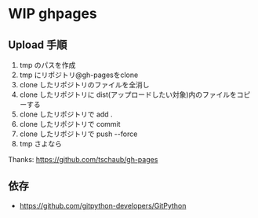 # WIP ghpages

## Upload 手順

1. tmp のパスを作成
1. tmp にリポジトリ@gh-pagesをclone
1. clone したリポジトリのファイルを全消し
1. clone したリポジトリに dist(アップロードしたい対象)内のファイルをコピーする
1. clone したリポジトリで add .
1. clone したリポジトリで commit
1. clone したリポジトリで push --force
1. tmp さよなら

Thanks: https://github.com/tschaub/gh-pages

## 依存

- https://github.com/gitpython-developers/GitPython
